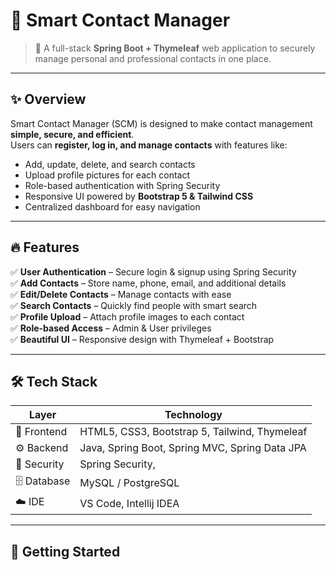 # 📇 Smart Contact Manager  

> 🚀 A full-stack **Spring Boot + Thymeleaf** web application to securely manage personal and professional contacts in one place.  

---

## ✨ Overview  

Smart Contact Manager (SCM) is designed to make contact management **simple, secure, and efficient**.  
Users can **register, log in, and manage contacts** with features like:  

- Add, update, delete, and search contacts  
- Upload profile pictures for each contact  
- Role-based authentication with Spring Security  
- Responsive UI powered by **Bootstrap 5 & Tailwind CSS**  
- Centralized dashboard for easy navigation  

---

## 🔥 Features  

✅ **User Authentication** – Secure login & signup using Spring Security  
✅ **Add Contacts** – Store name, phone, email, and additional details  
✅ **Edit/Delete Contacts** – Manage contacts with ease  
✅ **Search Contacts** – Quickly find people with smart search  
✅ **Profile Upload** – Attach profile images to each contact  
✅ **Role-based Access** – Admin & User privileges  
✅ **Beautiful UI** – Responsive design with Thymeleaf + Bootstrap  

---

## 🛠️ Tech Stack  

| Layer         | Technology |
|---------------|------------|
| 🎨 Frontend   | HTML5, CSS3, Bootstrap 5, Tailwind, Thymeleaf |
| ⚙️ Backend    | Java, Spring Boot, Spring MVC, Spring Data JPA |
| 🔐 Security   | Spring Security, |
| 🗄️ Database   | MySQL / PostgreSQL |
| ☁️ IDE        | VS Code, Intellij IDEA |

---

## 🚀 Getting Started
